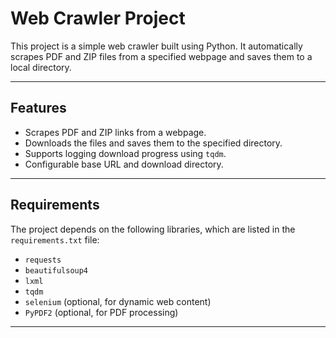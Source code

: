 # Web Crawler Project

This project is a simple web crawler built using Python. It automatically scrapes PDF and ZIP files from a specified webpage and saves them to a local directory.

---

## **Features**
- Scrapes PDF and ZIP links from a webpage.
- Downloads the files and saves them to the specified directory.
- Supports logging download progress using `tqdm`.
- Configurable base URL and download directory.

---

## **Requirements**
The project depends on the following libraries, which are listed in the `requirements.txt` file:
- `requests`
- `beautifulsoup4`
- `lxml`
- `tqdm`
- `selenium` (optional, for dynamic web content)
- `PyPDF2` (optional, for PDF processing)

---
